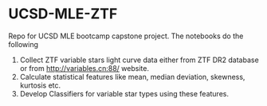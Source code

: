 # UCSD-MLE-ZTF
Repo for UCSD MLE bootcamp capstone project.
The notebooks do the following
1. Collect ZTF variable stars light curve data either from ZTF DR2 database or from http://variables.cn:88/ website.
1. Calculate statistical features like mean, median deviation, skewness, kurtosis etc.
1. Develop Classifiers for variable star types using these features. 
